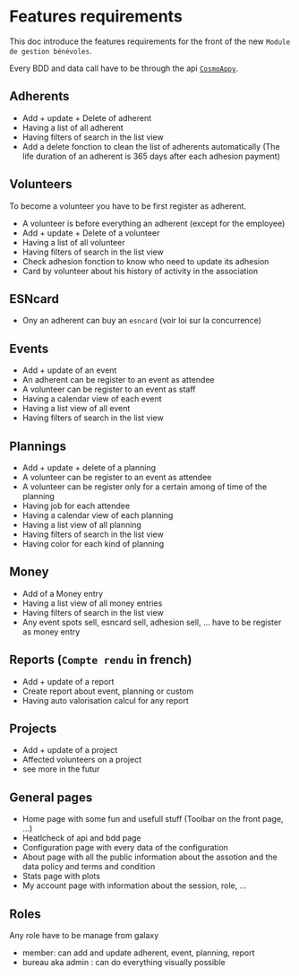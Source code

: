 # Features requirements

This doc introduce the features requirements for the front of the new `Module de gestion bénévoles`.

Every BDD and data call have to be through the api [`CosmoAppy`](https://esnfranceg33kteam.github.io/CosmoAppy/).

## Adherents
- Add + update + Delete of adherent
- Having a list of all adherent
- Having filters of search in the list view
- Add a delete fonction to clean the list of adherents automatically (The life duration of an adherent is 365 days after each adhesion payment)

## Volunteers
To become a volunteer you have to be first register as adherent.
- A volunteer is before everything an adherent (except for the employee)
- Add + update + Delete of a volunteer
- Having a list of all volunteer
- Having filters of search in the list view
- Check adhesion fonction to know who need to update its adhesion
- Card by volunteer about his history of activity in the association

## ESNcard
- Ony an adherent can buy an `esncard` (voir loi sur la concurrence)

## Events
- Add + update of an event
- An adherent can be register to an event as attendee
- A volunteer can be register to an event as staff
- Having a calendar view of each event
- Having a list view of all event
- Having filters of search in the list view

## Plannings
- Add + update + delete of a planning
- A volunteer can be register to an event as attendee
- A volunteer can be register only for a certain among of time of the planning
- Having job for each attendee
- Having a calendar view of each planning
- Having a list view of all planning
- Having filters of search in the list view
- Having color for each kind of planning

## Money
- Add of a Money entry
- Having a list view of all money entries
- Having filters of search in the list view
- Any event spots sell, esncard sell, adhesion sell, ... have to be register as money entry

## Reports (`Compte rendu` in french)
- Add + update of a report
- Create report about event, planning or custom
- Having auto valorisation calcul for any report

## Projects
- Add + update of a project
- Affected volunteers on a project
- see more in the futur

## General pages
- Home page with some fun and usefull stuff (Toolbar on the front page, ...)
- Heatlcheck of api and bdd page
- Configuration page with every data of the configuration
- About page with all the public information about the assotion and the data policy and terms and condition
- Stats page with plots
- My account page with information about the session, role, ...

## Roles
Any role have to be manage from galaxy
- member: can add and update adherent, event, planning, report
- bureau aka admin : can do everything visually possible

